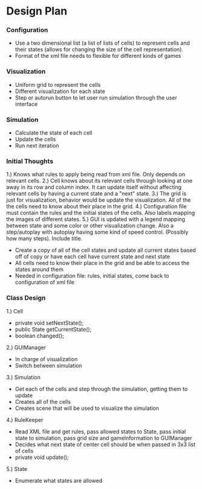 Design Plan
===========

### Configuration
* Use a two dimensional list (a list of lists of cells) to represent cells and their states (allows for changing the
size of the cell representation).
* Format of the xml file needs to flexible for different kinds of games

### Visualization
* Uniform grid to represent the cells
* Different visualization for each state
* Step or autorun button to let user run simulation through the user interface

### Simulation
* Calculate the state of each cell
* Update the cells
* Run next iteration

### Initial Thoughts
1.) Knows what rules to apply being read from xml file. Only depends on relevant cells.
2.) Cell knows about its relevant cells through looking at one away in its row and column index. It can update itself without 
affecting relevant cells by having a current state and a "next" state.
3.) The grid is just for visualization, behavior would be update the visualization. All of the the cells need to know 
about their place in the grid.
4.) Configuration file must contain the rules and the initial states of the cells. Also labels mapping the images of 
different states.
5.) GUI is updated with a legend mapping between state and some color or other visualization change. Also a step/autoplay
with autoplay having some kind of speed control. (Possibly how many steps). Include title.
* Create a copy of all of the cell states and update all current states based off of copy or have each cell have current
state and next state
* All cells need to know their place in the grid and be able to access the states around them
* Needed in configuration file: rules, initial states, come back to configuration of xml file


### Class Design
1.) Cell
* private void setNextState();
* public State getCurrentState();
* boolean changed();

2.) GUIManager
* In charge of visualization
* Switch between simulation

3.) Simulation
* Get each of the cells and step through the simulation, getting them to update
* Creates all of the cells
* Creates scene that will be used to visualize the simulation

4.) RuleKeeper
* Read XML file and get rules, pass allowed states to State, pass initial state to simulation, pass grid size and 
gameInformation to GUIManager
* Decides what next state of center cell should be when passed in 3x3 list of cells
* private void update();

5.) State
* Enumerate what states are allowed
